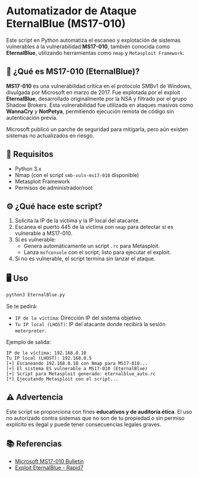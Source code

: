 
# Automatizador de Ataque EternalBlue (MS17-010)

Este script en Python automatiza el escaneo y explotación de sistemas vulnerables a la vulnerabilidad **MS17-010**, también conocida como **EternalBlue**, utilizando herramientas como `nmap` y `Metasploit Framework`.

## 🚨 ¿Qué es MS17-010 (EternalBlue)?

**MS17-010** es una vulnerabilidad crítica en el protocolo SMBv1 de Windows, divulgada por Microsoft en marzo de 2017. Fue explotada por el exploit **EternalBlue**, desarrollado originalmente por la NSA y filtrado por el grupo Shadow Brokers. Esta vulnerabilidad fue utilizada en ataques masivos como **WannaCry** y **NotPetya**, permitiendo ejecución remota de código sin autenticación previa.

Microsoft publicó un parche de seguridad para mitigarla, pero aún existen sistemas no actualizados en riesgo.

## 🧰 Requisitos

- Python 3.x
- Nmap (con el script `smb-vuln-ms17-010` disponible)
- Metasploit Framework
- Permisos de administrador/root

## ⚙️ ¿Qué hace este script?

1. Solicita la IP de la víctima y la IP local del atacante.
2. Escanea el puerto 445 de la víctima con `nmap` para detectar si es vulnerable a MS17-010.
3. Si es vulnerable:
   - Genera automáticamente un script `.rc` para Metasploit.
   - Lanza `msfconsole` con el script, listo para ejecutar el exploit.
4. Si no es vulnerable, el script termina sin lanzar el ataque.

## 🖥️ Uso

```bash
python3 EternalBlue.py
```

Se te pedirá:

- `IP de la víctima`: Dirección IP del sistema objetivo.
- `Tu IP local (LHOST)`: IP del atacante donde recibirá la sesión `meterpreter`.

Ejemplo de salida:

```
IP de la víctima: 192.168.0.10
Tu IP local (LHOST): 192.168.0.5
[+] Escaneando 192.168.0.10 con Nmap para MS17-010...
[+] El sistema ES vulnerable a MS17-010 (EternalBlue)
[+] Script para Metasploit generado: eternalblue_auto.rc
[*] Ejecutando Metasploit con el script...
```

## ⚠️ Advertencia

Este script se proporciona con fines **educativos y de auditoría ética**. El uso no autorizado contra sistemas que no son de tu propiedad o sin permiso explícito es ilegal y puede tener consecuencias legales graves.

## 📚 Referencias

- [Microsoft MS17-010 Bulletin](https://docs.microsoft.com/en-us/security-updates/securitybulletins/2017/ms17-010)
- [Exploit EternalBlue - Rapid7](https://www.rapid7.com/db/modules/exploit/windows/smb/ms17_010_eternalblue/)
